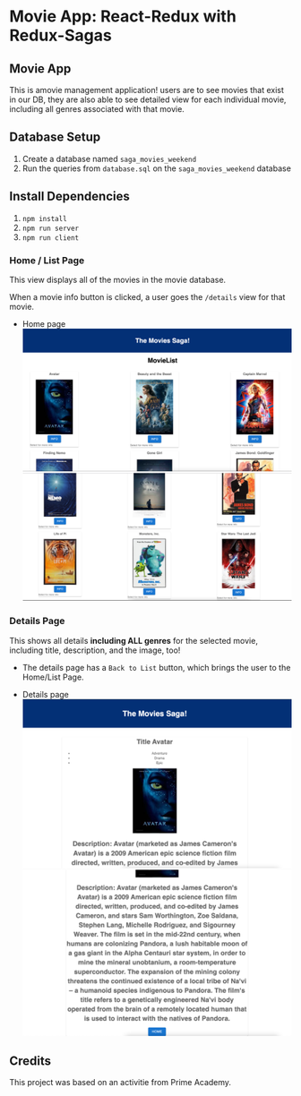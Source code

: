# Movie App: React-Redux with Redux-Sagas

## Movie App

This is amovie management application! users are to see movies that exist in our DB, they are also able to see detailed view for each individual movie, including all genres associated with that movie. 

## Database Setup

1. Create a database named `saga_movies_weekend`
2. Run the queries from `database.sql` on the `saga_movies_weekend` database

## Install Dependencies

1. `npm install`
2. `npm run server`
3. `npm run client`

### Home / List Page

This view displays all of the movies in the movie database. 

 When a movie info button is clicked, a user goes the `/details` view for that movie.

 - Home page
![home](wireframes/img1.png)
![home](wireframes/img2.png)

### Details Page

This shows all details **including ALL genres** for the selected movie, including title, description, and the image, too! 

- The details page has a `Back to List` button, which brings the user to the Home/List Page.

- Details page
![Details](wireframes/img3.png)
![Details](wireframes/img4.png)

## Credits

This project was based on an activitie from Prime Academy.

